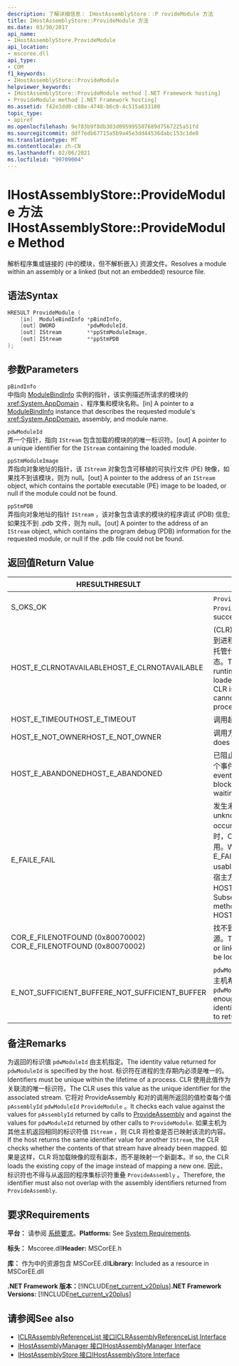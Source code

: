 ```yaml
---
description: 了解详细信息： IHostAssemblyStore：:P rovideModule 方法
title: IHostAssemblyStore::ProvideModule 方法
ms.date: 03/30/2017
api_name:
- IHostAssemblyStore.ProvideModule
api_location:
- mscoree.dll
api_type:
- COM
f1_keywords:
- IHostAssemblyStore::ProvideModule
helpviewer_keywords:
- IHostAssemblyStore::ProvideModule method [.NET Framework hosting]
- ProvideModule method [.NET Framework hosting]
ms.assetid: f42e3dd0-c88e-4748-b6c0-4c515a633180
topic_type:
- apiref
ms.openlocfilehash: 9e783b9f8db303d095995507689d7567225a51fd
ms.sourcegitcommit: ddf7edb67715a5b9a45e3dd44536dabc153c1de0
ms.translationtype: MT
ms.contentlocale: zh-CN
ms.lasthandoff: 02/06/2021
ms.locfileid: "99709004"
---
```

# <a name="ihostassemblystoreprovidemodule-method"></a><span data-ttu-id="a5490-103">IHostAssemblyStore::ProvideModule 方法</span><span class="sxs-lookup"><span data-stu-id="a5490-103">IHostAssemblyStore::ProvideModule Method</span></span>

<span data-ttu-id="a5490-104">解析程序集或链接的 (中的模块，但不解析嵌入) 资源文件。</span><span class="sxs-lookup"><span data-stu-id="a5490-104">Resolves a module within an assembly or a linked (but not an embedded) resource file.</span></span>  
  
## <a name="syntax"></a><span data-ttu-id="a5490-105">语法</span><span class="sxs-lookup"><span data-stu-id="a5490-105">Syntax</span></span>  
  
```cpp  
HRESULT ProvideModule (  
    [in]  ModuleBindInfo *pBindInfo,  
    [out] DWORD          *pdwModuleId,  
    [out] IStream        **ppStmModuleImage,  
    [out] IStream        **ppStmPDB  
);  
```  
  
## <a name="parameters"></a><span data-ttu-id="a5490-106">参数</span><span class="sxs-lookup"><span data-stu-id="a5490-106">Parameters</span></span>  

 `pBindInfo`  
 <span data-ttu-id="a5490-107">中指向 [ModuleBindInfo](modulebindinfo-structure.md) 实例的指针，该实例描述所请求的模块的 <xref:System.AppDomain> 、程序集和模块名称。</span><span class="sxs-lookup"><span data-stu-id="a5490-107">[in] A pointer to a [ModuleBindInfo](modulebindinfo-structure.md) instance that describes the requested module's <xref:System.AppDomain>, assembly, and module name.</span></span>  
  
 `pdwModuleId`  
 <span data-ttu-id="a5490-108">弄一个指针，指向 `IStream` 包含加载的模块的的唯一标识符。</span><span class="sxs-lookup"><span data-stu-id="a5490-108">[out] A pointer to a unique identifier for the `IStream` containing the loaded module.</span></span>  
  
 `ppStmModuleImage`  
 <span data-ttu-id="a5490-109">弄指向对象地址的指针，该 `IStream` 对象包含可移植的可执行文件 (PE) 映像，如果找不到该模块，则为 null。</span><span class="sxs-lookup"><span data-stu-id="a5490-109">[out] A pointer to the address of an `IStream` object, which contains the portable executable (PE) image to be loaded, or null if the module could not be found.</span></span>  
  
 `ppStmPDB`  
 <span data-ttu-id="a5490-110">弄指向对象地址的指针 `IStream` ，该对象包含请求的模块的程序调试 (PDB) 信息; 如果找不到 .pdb 文件，则为 null。</span><span class="sxs-lookup"><span data-stu-id="a5490-110">[out] A pointer to the address of an `IStream` object, which contains the program debug (PDB) information for the requested module, or null if the .pdb file could not be found.</span></span>  
  
## <a name="return-value"></a><span data-ttu-id="a5490-111">返回值</span><span class="sxs-lookup"><span data-stu-id="a5490-111">Return Value</span></span>  
  
|<span data-ttu-id="a5490-112">HRESULT</span><span class="sxs-lookup"><span data-stu-id="a5490-112">HRESULT</span></span>|<span data-ttu-id="a5490-113">说明</span><span class="sxs-lookup"><span data-stu-id="a5490-113">Description</span></span>|  
|-------------|-----------------|  
|<span data-ttu-id="a5490-114">S_OK</span><span class="sxs-lookup"><span data-stu-id="a5490-114">S_OK</span></span>|<span data-ttu-id="a5490-115">`ProvideModule` 已成功返回。</span><span class="sxs-lookup"><span data-stu-id="a5490-115">`ProvideModule` returned successfully.</span></span>|  
|<span data-ttu-id="a5490-116">HOST_E_CLRNOTAVAILABLE</span><span class="sxs-lookup"><span data-stu-id="a5490-116">HOST_E_CLRNOTAVAILABLE</span></span>|<span data-ttu-id="a5490-117"> (CLR) 的公共语言运行时未加载到进程中，或 CLR 处于无法运行托管代码或成功处理调用的状态。</span><span class="sxs-lookup"><span data-stu-id="a5490-117">The common language runtime (CLR) has not been loaded into a process, or the CLR is in a state in which it cannot run managed code or process the call successfully.</span></span>|  
|<span data-ttu-id="a5490-118">HOST_E_TIMEOUT</span><span class="sxs-lookup"><span data-stu-id="a5490-118">HOST_E_TIMEOUT</span></span>|<span data-ttu-id="a5490-119">调用超时。</span><span class="sxs-lookup"><span data-stu-id="a5490-119">The call timed out.</span></span>|  
|<span data-ttu-id="a5490-120">HOST_E_NOT_OWNER</span><span class="sxs-lookup"><span data-stu-id="a5490-120">HOST_E_NOT_OWNER</span></span>|<span data-ttu-id="a5490-121">调用方不拥有该锁。</span><span class="sxs-lookup"><span data-stu-id="a5490-121">The caller does not own the lock.</span></span>|  
|<span data-ttu-id="a5490-122">HOST_E_ABANDONED</span><span class="sxs-lookup"><span data-stu-id="a5490-122">HOST_E_ABANDONED</span></span>|<span data-ttu-id="a5490-123">已阻止的线程或纤程正在等待某个事件时，该事件被取消。</span><span class="sxs-lookup"><span data-stu-id="a5490-123">An event was canceled while a blocked thread or fiber was waiting on it.</span></span>|  
|<span data-ttu-id="a5490-124">E_FAIL</span><span class="sxs-lookup"><span data-stu-id="a5490-124">E_FAIL</span></span>|<span data-ttu-id="a5490-125">发生未知的灾难性故障。</span><span class="sxs-lookup"><span data-stu-id="a5490-125">An unknown catastrophic failure occurred.</span></span> <span data-ttu-id="a5490-126">当方法返回 E_FAIL 时，CLR 在该进程内将不再可用。</span><span class="sxs-lookup"><span data-stu-id="a5490-126">When a method returns E_FAIL, the CLR is no longer usable within the process.</span></span> <span data-ttu-id="a5490-127">对宿主方法的后续调用会返回 HOST_E_CLRNOTAVAILABLE。</span><span class="sxs-lookup"><span data-stu-id="a5490-127">Subsequent calls to hosting methods return HOST_E_CLRNOTAVAILABLE.</span></span>|  
|<span data-ttu-id="a5490-128">COR_E_FILENOTFOUND (0x80070002) </span><span class="sxs-lookup"><span data-stu-id="a5490-128">COR_E_FILENOTFOUND (0x80070002)</span></span>|<span data-ttu-id="a5490-129">找不到请求的程序集或链接的资源。</span><span class="sxs-lookup"><span data-stu-id="a5490-129">The requested assembly or linked resource could not be located.</span></span>|  
|<span data-ttu-id="a5490-130">E_NOT_SUFFICIENT_BUFFER</span><span class="sxs-lookup"><span data-stu-id="a5490-130">E_NOT_SUFFICIENT_BUFFER</span></span>|<span data-ttu-id="a5490-131">`pdwModuleId` 不够大，无法包含主机希望返回的标识符。</span><span class="sxs-lookup"><span data-stu-id="a5490-131">`pdwModuleId` is not large enough to contain the identifier that the host wants to return.</span></span>|  
  
## <a name="remarks"></a><span data-ttu-id="a5490-132">备注</span><span class="sxs-lookup"><span data-stu-id="a5490-132">Remarks</span></span>  

 <span data-ttu-id="a5490-133">为返回的标识值 `pdwModuleId` 由主机指定。</span><span class="sxs-lookup"><span data-stu-id="a5490-133">The identity value returned for `pdwModuleId` is specified by the host.</span></span> <span data-ttu-id="a5490-134">标识符在进程的生存期内必须是唯一的。</span><span class="sxs-lookup"><span data-stu-id="a5490-134">Identifiers must be unique within the lifetime of a process.</span></span> <span data-ttu-id="a5490-135">CLR 使用此值作为关联流的唯一标识符。</span><span class="sxs-lookup"><span data-stu-id="a5490-135">The CLR uses this value as the unique identifier for the associated stream.</span></span> <span data-ttu-id="a5490-136">它将对 ProvideAssembly 和对的调用所返回的值检查每个值 `pAssemblyId` [](ihostassemblystore-provideassembly-method.md) `pdwModuleId` `ProvideModule` 。</span><span class="sxs-lookup"><span data-stu-id="a5490-136">It checks each value against the values for `pAssemblyId` returned by calls to [ProvideAssembly](ihostassemblystore-provideassembly-method.md) and against the values for `pdwModuleId` returned by other calls to `ProvideModule`.</span></span> <span data-ttu-id="a5490-137">如果主机为其他主机返回相同的标识符值 `IStream` ，则 CLR 将检查是否已映射该流的内容。</span><span class="sxs-lookup"><span data-stu-id="a5490-137">If the host returns the same identifier value for another `IStream`, the CLR checks whether the contents of that stream have already been mapped.</span></span> <span data-ttu-id="a5490-138">如果是这样，CLR 将加载映像的现有副本，而不是映射一个新副本。</span><span class="sxs-lookup"><span data-stu-id="a5490-138">If so, the CLR loads the existing copy of the image instead of mapping a new one.</span></span> <span data-ttu-id="a5490-139">因此，标识符也不得与从返回的程序集标识符重叠 `ProvideAssembly` 。</span><span class="sxs-lookup"><span data-stu-id="a5490-139">Therefore, the identifier must also not overlap with the assembly identifiers returned from `ProvideAssembly`.</span></span>  
  
## <a name="requirements"></a><span data-ttu-id="a5490-140">要求</span><span class="sxs-lookup"><span data-stu-id="a5490-140">Requirements</span></span>  

 <span data-ttu-id="a5490-141">**平台：** 请参阅 [系统要求](../../get-started/system-requirements.md)。</span><span class="sxs-lookup"><span data-stu-id="a5490-141">**Platforms:** See [System Requirements](../../get-started/system-requirements.md).</span></span>  
  
 <span data-ttu-id="a5490-142">**标头：** Mscoree.dll</span><span class="sxs-lookup"><span data-stu-id="a5490-142">**Header:** MSCorEE.h</span></span>  
  
 <span data-ttu-id="a5490-143">**库：** 作为中的资源包含 MSCorEE.dll</span><span class="sxs-lookup"><span data-stu-id="a5490-143">**Library:** Included as a resource in MSCorEE.dll</span></span>  
  
 <span data-ttu-id="a5490-144">**.NET Framework 版本：**[!INCLUDE[net_current_v20plus](../../../../includes/net-current-v20plus-md.md)]</span><span class="sxs-lookup"><span data-stu-id="a5490-144">**.NET Framework Versions:** [!INCLUDE[net_current_v20plus](../../../../includes/net-current-v20plus-md.md)]</span></span>  
  
## <a name="see-also"></a><span data-ttu-id="a5490-145">请参阅</span><span class="sxs-lookup"><span data-stu-id="a5490-145">See also</span></span>

- [<span data-ttu-id="a5490-146">ICLRAssemblyReferenceList 接口</span><span class="sxs-lookup"><span data-stu-id="a5490-146">ICLRAssemblyReferenceList Interface</span></span>](iclrassemblyreferencelist-interface.md)
- [<span data-ttu-id="a5490-147">IHostAssemblyManager 接口</span><span class="sxs-lookup"><span data-stu-id="a5490-147">IHostAssemblyManager Interface</span></span>](ihostassemblymanager-interface.md)
- [<span data-ttu-id="a5490-148">IHostAssemblyStore 接口</span><span class="sxs-lookup"><span data-stu-id="a5490-148">IHostAssemblyStore Interface</span></span>](ihostassemblystore-interface.md)
